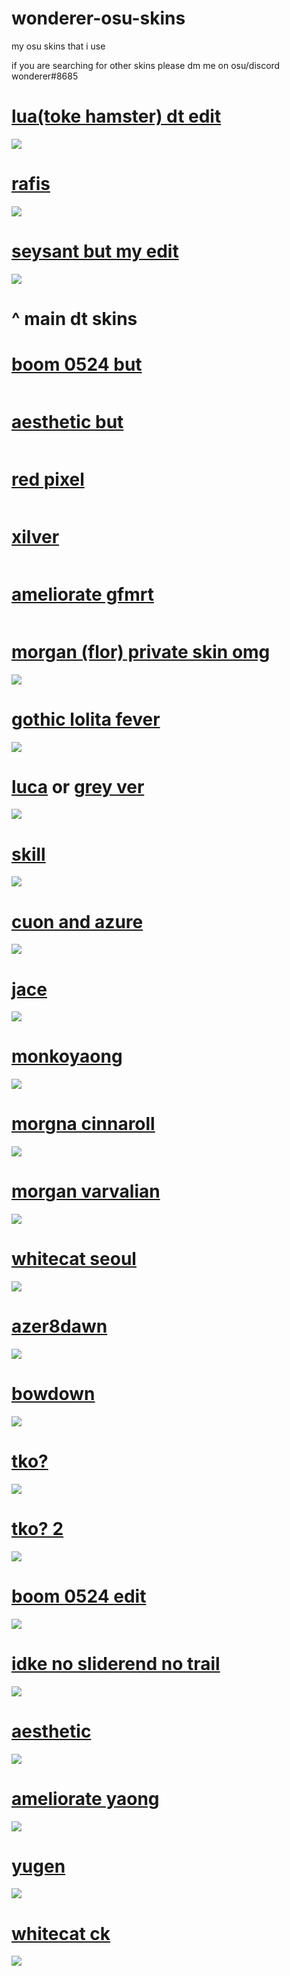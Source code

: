 # wonderer-osu-skins
my osu skins that i use

if you are searching for other skins please dm me on osu/discord
wonderer#8685


# [lua(toke hamster) dt edit](https://wonderer.s-ul.eu/9PndWNLO)
![](https://osu.ppy.sh/ss/14460595/a25d)

# [rafis](https://wonderer.s-ul.eu/tAXiDQ9a)
![](https://i.imgur.com/uAbOkbE.png)

# [seysant but my edit](https://wonderer.s-ul.eu/2sRfcVUu)
![](https://i.imgur.com/5L7yb7R.png)

# ^ main dt skins


# [boom 0524 but](https://wonderer.s-ul.eu/Z9IZzcoT)
![]()

# [aesthetic but](https://wonderer.s-ul.eu/MJTTmyPG)
![]()

# [red pixel](https://wonderer.s-ul.eu/LTt3ZzTD)
![]()

# [xilver](https://wonderer.s-ul.eu/G5tjseSl)
![]()

# [ameliorate gfmrt](https://www.dropbox.com/s/9wer8giax7jtaja/Ameliorate%28GfMRT%29.osk?dl=1)
![]()

# [morgan (flor) private skin omg](https://wonderer.s-ul.eu/yJ5l6HvX)
![](https://osu.ppy.sh/ss/14517335/72b8)

# [gothic lolita fever](https://wonderer.s-ul.eu/RX027G0n)
![](https://osu.ppy.sh/ss/14517334/4020)

# [luca](https://wonderer.s-ul.eu/ZEHFoqYm) or [grey ver](https://wonderer.s-ul.eu/n7dMZO71)
![](https://i.imgur.com/z3A5H8N.png)

# [skill](https://www.dropbox.com/s/qzgxvp8lb9lsr5g/Skill%20Re.osk?dl=1)
![](https://i.imgur.com/6eCLh8h.png)

# [cuon and azure](https://wonderer.s-ul.eu/JVpbLPC0)
![](https://i.imgur.com/xQBgML8.png)

# [jace](https://wonderer.s-ul.eu/Mqduh1TL)
![](https://i.imgur.com/U69hiXW.png)

# [monkoyaong](https://wonderer.s-ul.eu/lQuZqc3F)
![](https://i.imgur.com/4BQgtKW.png)

# [morgna cinnaroll](https://wonderer.s-ul.eu/H3t2u0uf)
![](https://i.imgur.com/VPYEigc.png)

# [morgan varvalian](https://wonderer.s-ul.eu/plTTBH7J)
![](https://i.imgur.com/WabtmB8.png)

# [whitecat seoul](http://puu.sh/wbUqh/f06e03e683.osk)
![](https://i.imgur.com/dc18qYP.png)

# [azer8dawn](https://www.dropbox.com/s/ydin4ern2eb4ev2/%23azer8dawn.osk?dl=1)
![](https://i.imgur.com/xypDEDZ.png)

# [bowdown](https://www.dropbox.com/s/0f0filgw5bj4eoo/talala%20-%20bowdown.osk?dl=1)
![](https://i.imgur.com/5jo6jSM.png)

# [tko?](https://wonderer.s-ul.eu/CItfrmpg)
![](https://i.imgur.com/SAhsFWn.png)

# [tko? 2](https://www.dropbox.com/s/6dfljlmhty86o7r/tko.osk?dl=1)
![](https://i.imgur.com/ZtCjkft.png)

# [boom 0524 edit](https://osuskins.net/download/QCPBA9y)
![](https://i.imgur.com/Yqaz5nv.png)

# [idke no sliderend no trail](https://www.dropbox.com/s/6bwhpqqjcgul33c/idke%20colour%2Bopaque.osk?dl=1)
![](https://i.imgur.com/wsUuZa7.png)

# [aesthetic](https://www.dropbox.com/s/x61c9ditrcsqxsv/Aesthetic%201.3%20%28Ring%29.osk?dl=1)
![](https://i.imgur.com/ulQdY9O.png)

# [ameliorate yaong](https://wonderer.s-ul.eu/YVpgFkEM)
![](https://i.imgur.com/u2EnxK3.png)

# [yugen](http://www.mediafire.com/file/gkxr6fswqjozc7f/-+YUGEN+FINAL+WS+-.osk)
![](https://i.imgur.com/0y4eHnO.png)

# [whitecat ck](https://www.dropbox.com/s/47obrwg9f8fgzyd/-%20%20%20%20%20%20%20%20%23%20WhiteCat%20%281.0%29%20%E3%80%8ECK%E3%80%8F%20%23-.osk?raw=1)
![](https://i.imgur.com/IxyB255.png)
